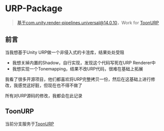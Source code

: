 # URP-Package

> 基于com.unity.render-pipelines.universal@14.0.10，Work for [ToonURP](https://github.com/Reuben-Sun/ToonURP)

## 前言

当我想基于Unity URP做一个非侵入式的卡渲库，结果处处受阻

- 我想关掉内置的Shadow，自行实现，发现这个代码写死在URP Renderer中
- 我想实现一个Tonemapping，结果不改URP代码，很难在基础上拓展

我看了很多开源项目，他们都喜欢将URP完整拷贝一份，然后在这基础上进行修改，我感觉这好脏，但现在也不得不做了

所有对URP源码的修改，我都会在此记录

## ToonURP

当前分支服务于[ToonURP](https://github.com/Reuben-Sun/ToonURP)
